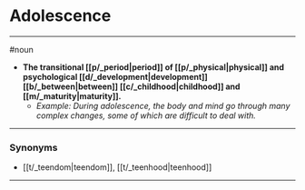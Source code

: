 # Adolescence
---
#noun
- **The transitional [[p/_period|period]] of [[p/_physical|physical]] and psychological [[d/_development|development]] [[b/_between|between]] [[c/_childhood|childhood]] and [[m/_maturity|maturity]].**
	- _Example: During adolescence, the body and mind go through many complex changes, some of which are difficult to deal with._
---
### Synonyms
- [[t/_teendom|teendom]], [[t/_teenhood|teenhood]]
---
